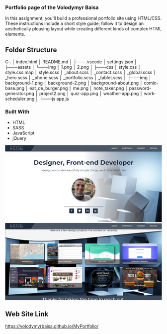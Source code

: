### Portfolio page of the Volodymyr Baisa

In this assignment, you'll build a professional portfolio site using HTML/CSS. These instructions include a short style guide; follow it to design an aesthetically pleasing layout while creating different kinds of complex HTML elements.

## Folder Structure

C:.
│ index.html
│ README.md
│
├───.vscode
│ settings.json
│
├───assets
│ └───img
│ 1.png
│ 2.png
│
├───css
│ style.css
│ style.css.map
│ style.scss
│ \_about.scss
│ \_contact.scss
│ \_global.scss
│ \_hero.scss
│ \_phone.scss
│ \_portfolio.scss
│ \_tablet.scss
│
├───img
│ background-1.png
│ background-2.png
│ background-about.png
│ comic-base.png
│ eat_de_burger.png
│ me.png
│ note_taker.png
│ password-generator.png
│ project2.png
│ quiz-app.png
│ weather-app.png
│ work-scheduler.png
│
└───js
app.js

### Built With

-   HTML
-   SASS
-   JavaScript
-   jQuery

![Application Screenshot](assets/img/1.png)
![Application Screenshot](assets/img/2.png)

## Web Site Link

https://volodymyrbaisa.github.io/MyPortfolio/

